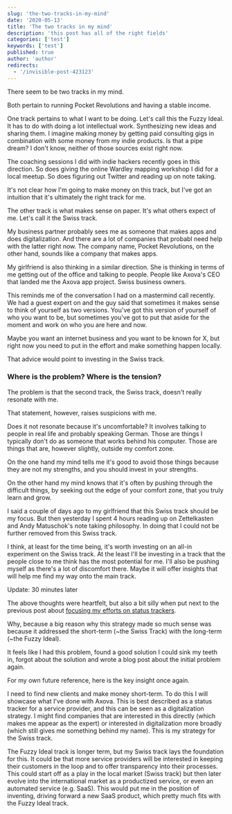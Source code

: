 ```yaml
---
slug: 'the-two-tracks-in-my-mind'
date: '2020-05-13'
title: 'The two tracks in my mind'
description: 'this post has all of the right fields'
categories: ['test']
keywords: ['test']
published: true
author: 'author'
redirects:
  - '/invisible-post-423123'
---
```


There seem to be two tracks in my mind.

Both pertain to running Pocket Revolutions and having a stable income.

One track pertains to what I want to be doing. Let's call this the Fuzzy Ideal. It has to do with doing a lot intellectual work. Synthesizing new ideas and sharing them. I imagine making money by getting paid consulting gigs in combination with some money from my indie products. Is that a pipe dream? I don't know, neither of those sources exist right now.

The coaching sessions I did with indie hackers recently goes in this direction. So does giving the online Wardley mapping workshop I did for a local meetup. So does figuring out Twitter and reading up on note taking.

It's not clear how I'm going to make money on this track, but I've got an intuition that it's ultimately the right track for me.

The other track is what makes sense on paper. It's what others expect of me. Let's call it the Swiss track.

My business partner probably sees me as someone that makes apps and does digitalization. And there are a lot of companies that probabl need help with the latter right now. The company name, Pocket Revolutions, on the other hand, sounds like a company that makes apps.

My girlfriend is also thinking in a similar direction. She is thinking in terms of me getting out of the office and talking to people. People like Axova's CEO that landed me the Axova app project. Swiss business owners.

This reminds me of the conversation I had on a mastermind call recently. We had a guest expert on and the guy said that sometimes it makes sense to think of yourself as two versions. You've got this version of yourself of who you want to be, but sometimes you've got to put that aside for the moment and work on who you are here and now.

Maybe you want an internet business and you want to be known for X, but right now you need to put in the effort and make something happen locally.

That advice would point to investing in the Swiss track.

### Where is the problem? Where is the tension?

The problem is that the second track, the Swiss track, doesn't really resonate with me.

That statement, however, raises suspicions with me.

Does it not resonate because it's uncomfortable? It involves talking to people in real life and probably speaking German. Those are things I typically don't do as someone that works behind his computer. Those are things that are, however slightly, outside my comfort zone.

On the one hand my mind tells me it's good to avoid those things because they are not my strengths, and you should invest in your strengths.

On the other hand my mind knows that it's often by pushing through the difficult things, by seeking out the edge of your comfort zone, that you truly learn and grow.

I said a couple of days ago to my girlfriend that this Swiss track should be my focus. But then yesterday I spent 4 hours reading up on Zettelkasten and Andy Matuschok's note taking philosophy. In doing that I could not be further removed from this Swiss track.

I think, at least for the time being, it's worth investing on an all-in experiment on the Swiss track. At the least I'll be investing in a track that the people close to me think has the most potential for me. I'll also be pushing myself as there's a lot of discomfort there. Maybe it will offer insights that will help me find my way onto the main track.

Update: 30 minutes later

The above thoughts were heartfelt, but also a bit silly when put next to the previous post about [focusing my efforts on status trackers](https://jessems.com/niching-down-on-status-trackers-and-progress-updates/).

Why, because a big reason why this strategy made so much sense was because it addressed the short-term (~the Swiss Track) with the long-term (~the Fuzzy Ideal).

It feels like I had this problem, found a good solution I could sink my teeth in, forgot about the solution and wrote a blog post about the initial problem again.

For my own future reference, here is the key insight once again.

I need to find new clients and make money short-term. To do this I will showcase what I've done with Axova. This is best described as a status tracker for a service provider, and this can be seen as a digitalization strategy. I might find companies that are interested in this directly (which makes me appear as the expert) or interested in digitalization more broadly (which still gives me something behind my name). This is my strategy for the Swiss track.

The Fuzzy Ideal track is longer term, but my Swiss track lays the foundation for this. It could be that more service providers will be interested in keeping their customers in the loop and to offer transparency into their processes. This could start off as a play in the local market (Swiss track) but then later evolve into the international market as a productized service, or even an automated service (e.g. SaaS). This would put me in the position of inventing, driving forward a new SaaS product, which pretty much fits with the Fuzzy Ideal track.

